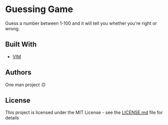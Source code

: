 # Guessing Game

Guess a number between 1-100 and it will tell you whether you're right or wrong.

## Built With

* [VIM](http://www.vim.org)

## Authors

One man project :D

## License

This project is licensed under the MIT License - see the [LICENSE.md](LICENSE.md) file for details

